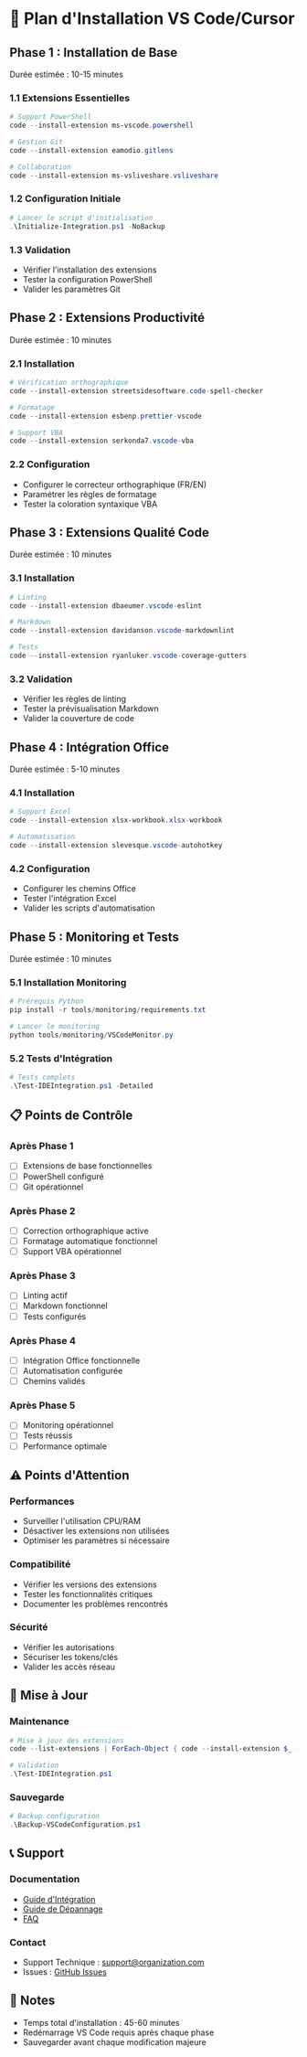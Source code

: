 # 🚀 Plan d'Installation VS Code/Cursor

## Phase 1 : Installation de Base
Durée estimée : 10-15 minutes

### 1.1 Extensions Essentielles
```powershell
# Support PowerShell
code --install-extension ms-vscode.powershell

# Gestion Git
code --install-extension eamodio.gitlens

# Collaboration
code --install-extension ms-vsliveshare.vsliveshare
```

### 1.2 Configuration Initiale
```powershell
# Lancer le script d'initialisation
.\Initialize-Integration.ps1 -NoBackup
```

### 1.3 Validation
- Vérifier l'installation des extensions
- Tester la configuration PowerShell
- Valider les paramètres Git

## Phase 2 : Extensions Productivité
Durée estimée : 10 minutes

### 2.1 Installation
```powershell
# Vérification orthographique
code --install-extension streetsidesoftware.code-spell-checker

# Formatage
code --install-extension esbenp.prettier-vscode

# Support VBA
code --install-extension serkonda7.vscode-vba
```

### 2.2 Configuration
- Configurer le correcteur orthographique (FR/EN)
- Paramétrer les règles de formatage
- Tester la coloration syntaxique VBA

## Phase 3 : Extensions Qualité Code
Durée estimée : 10 minutes

### 3.1 Installation
```powershell
# Linting
code --install-extension dbaeumer.vscode-eslint

# Markdown
code --install-extension davidanson.vscode-markdownlint

# Tests
code --install-extension ryanluker.vscode-coverage-gutters
```

### 3.2 Validation
- Vérifier les règles de linting
- Tester la prévisualisation Markdown
- Valider la couverture de code

## Phase 4 : Intégration Office
Durée estimée : 5-10 minutes

### 4.1 Installation
```powershell
# Support Excel
code --install-extension xlsx-workbook.xlsx-workbook

# Automatisation
code --install-extension slevesque.vscode-autohotkey
```

### 4.2 Configuration
- Configurer les chemins Office
- Tester l'intégration Excel
- Valider les scripts d'automatisation

## Phase 5 : Monitoring et Tests
Durée estimée : 10 minutes

### 5.1 Installation Monitoring
```powershell
# Prérequis Python
pip install -r tools/monitoring/requirements.txt

# Lancer le monitoring
python tools/monitoring/VSCodeMonitor.py
```

### 5.2 Tests d'Intégration
```powershell
# Tests complets
.\Test-IDEIntegration.ps1 -Detailed
```

## 📋 Points de Contrôle

### Après Phase 1
- [ ] Extensions de base fonctionnelles
- [ ] PowerShell configuré
- [ ] Git opérationnel

### Après Phase 2
- [ ] Correction orthographique active
- [ ] Formatage automatique fonctionnel
- [ ] Support VBA opérationnel

### Après Phase 3
- [ ] Linting actif
- [ ] Markdown fonctionnel
- [ ] Tests configurés

### Après Phase 4
- [ ] Intégration Office fonctionnelle
- [ ] Automatisation configurée
- [ ] Chemins validés

### Après Phase 5
- [ ] Monitoring opérationnel
- [ ] Tests réussis
- [ ] Performance optimale

## ⚠️ Points d'Attention

### Performances
- Surveiller l'utilisation CPU/RAM
- Désactiver les extensions non utilisées
- Optimiser les paramètres si nécessaire

### Compatibilité
- Vérifier les versions des extensions
- Tester les fonctionnalités critiques
- Documenter les problèmes rencontrés

### Sécurité
- Vérifier les autorisations
- Sécuriser les tokens/clés
- Valider les accès réseau

## 🔄 Mise à Jour

### Maintenance
```powershell
# Mise à jour des extensions
code --list-extensions | ForEach-Object { code --install-extension $_ --force }

# Validation
.\Test-IDEIntegration.ps1
```

### Sauvegarde
```powershell
# Backup configuration
.\Backup-VSCodeConfiguration.ps1
```

## 📞 Support

### Documentation
- [Guide d'Intégration](../../docs/vscode/IDE_INTEGRATION.md)
- [Guide de Dépannage](../../docs/vscode/TROUBLESHOOTING.md)
- [FAQ](../../docs/vscode/FAQ.md)

### Contact
- Support Technique : support@organization.com
- Issues : [GitHub Issues](https://github.com/org/repo/issues)

## 📝 Notes
- Temps total d'installation : 45-60 minutes
- Redémarrage VS Code requis après chaque phase
- Sauvegarder avant chaque modification majeure 